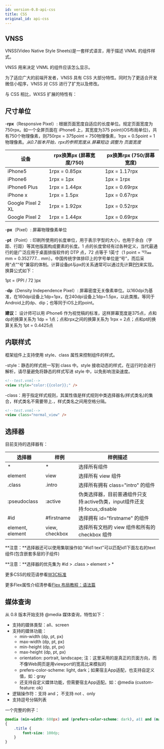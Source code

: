 ```yaml
---
id: version-0.8-api-css
title: CSS
original_id: api-css
---
```


## VNSS

VNSS(Video Native Style Sheets)是一套样式语言，用于描述 VNML 的组件样式。

VNSS 用来决定 VNML 的组件应该怎么显示。

为了适应广大的前端开发者，VNSS 具有 CSS 大部分特性。同时为了更适合开发微信小程序，VNSS 对 CSS 进行了扩充以及修改。

与 CSS 相比，WXSS 扩展的特性有：

## 尺寸单位

-**rpx**（Responsive Pixel）: 根据页面宽度自适应的长度单位。规定页面宽度为750rpx。如一个全屏页面在 iPhone6 上，其宽度为375 point(iOS布局单位)，共有750个物理像素，则750rpx = 375point = 750物理像素，1rpx = 0.5point = 1物理像素。*从0.7版本开始，rpx的参照宽度从 屏幕短边 调整为 页面宽度*

设备 | rpx换算px (屏幕宽度/750) |px换算rpx (750/屏幕宽度)
--- | --- | ---
iPhone5 | 1rpx = 0.85px | 1px = 1.17rpx
iPhone6 | 1rpx = 1px | 1px = 1rpx
iPhone6 Plus | 1rpx = 1.44px | 1px = 0.69rpx
iPhone x | 1rpx = 1.5px | 1px = 0.67rpx
Google Pixel 2 XL | 1rpx = 1.92px | 1px = 0.52rpx
Google Pixel 2 | 1rpx = 1.44px | 1px = 0.69rpx

-**px**（Pixel）: 屏幕物理像素单位

-**pt**（Point）: 印刷所使用的长度单位，用于表示字型的大小，也用于余白（字距、行距）等其他版面构成要素的长度。1 点的长度曾经有过各种定义，当代最通行的是广泛应用于桌面排版软件的 DTP 点，72 点等于 1英寸（1 point = 127⁄360 mm = 0.352777... mm）。中国传统字体排印上的字号单位是“号”，而后采用“点”“号”兼容的体制。计算设备pt与px的关系通常可以通过先计算[PPI](https://en.wikipedia.org/wiki/Pixel_density)来实现。换算公式如下：

1pt = (PPI / 72 )px

-**dp**（Density Independence Pixel）: 屏幕密度无关像素单位。以160dpi为基准，在160dpi设备上1dp=1px，在240dpi设备上1dp=1.5px，以此类推。等同于Android上的dp、dip；也等同于iOS上的point。

**建议：** 设计师可以用 iPhone6 作为视觉稿的标准，这样屏幕宽度是375点，点和dp的换算关系为 1dp = 1点；点和rpx之间的换算关系为 1rpx = 2点；点和pt的换算关系为 1pt = 0.4425点

## 内联样式

框架组件上支持使用 style、class 属性来控制组件的样式。

-style：静态的样式统一写到 class 中。style 接收动态的样式，在运行时会进行解析，请尽量避免将静态的样式写进 style 中，以免影响渲染速度。

```html
<!--test.vnml-->
<view style="color:{{color}};" />
```

-class：用于指定样式规则，其属性值是样式规则中类选择器名(样式类名)的集合，样式类名不需要带上.，样式类名之间用空格分隔。

```html
<!--test.vnml-->
<view class="normal_view" />
```

## 选择器

目前支持的选择器有：

选择器 | 样例 | 样例描述
--- | --- | ---
\* | \* | 选择所有组件
element | view | 选择所有 view 组件
.class | .intro | 选择所有拥有 class="intro" 的组件
:pseudoclass | :active | 伪类选择器，目前普通组件只支持:active伪类，input组件还支持:focus,:disable
\#id | #firstname | 选择拥有 id="firstname" 的组件
element, element | view, checkbox | 选择所有文档的 view 组件和所有的 checkbox 组件

**注意：**选择器还可以使用集联操作如:"#id1 text"可以匹配id1下面左右的text组件(包含嵌套多层的子组件)

**注意：**选择器的优先集为 #id > .class > element > *

更多CSS的规范请参看[W3C标准](https://developer.mozilla.org/en-US/docs/Web/CSS)

更多Flex属性介绍清参看[Flex 布局教程：语法篇](http://www.ruanyifeng.com/blog/2015/07/flex-grammar.html)

## 媒体查询

从 0.8 版本开始支持 @media 媒体查询，特性如下：

* 支持的媒体类型：all、screen
* 支持的媒体功能：
  * min-width (dp, pt, px)
  * max-width (dp, pt, px)
  * min-height (dp, pt, px)
  * max-height (dp, pt, px)
  * orientation: portrait, landscape; 注：这里采用的是真正的页面方向，而不像Web网页是用viewport的宽高比来模拟的
  * prefers-color-scheme: light, dark；如果宿主App适配，也支持自定义值，如：gray
  * 还支持自定义媒体功能，但需要宿主App适配。如：@media (custom-feature: ok)
* 逻辑操作符：支持 and； 不支持 not 、only
* 支持逗号分隔列表

一个完整的例子：

```CSS
@media (min-width: 600px) and (prefers-color-scheme: dark), all and (max-height: 1080px), screen and (custom-state: state1)
{
    .title {
        font-size: 100dp;
    }
}
```
